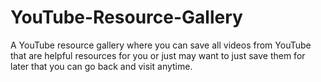 # YouTube-Resource-Gallery
A YouTube resource gallery where you can save all videos from YouTube that are helpful resources for you or just may want to just save them for later that you can go back and visit anytime.

